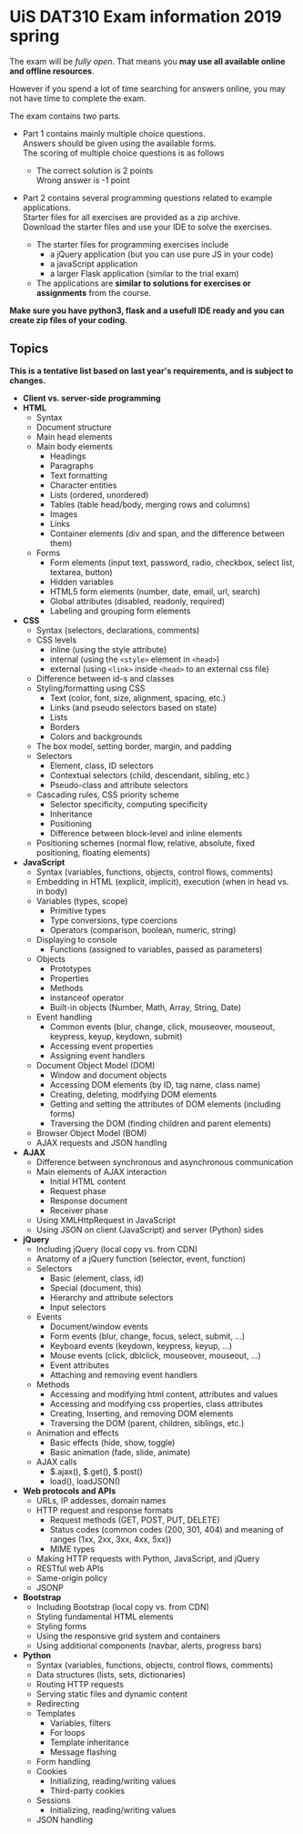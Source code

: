 # UiS DAT310 Exam information 2019 spring

The exam will be *fully open*.
That means you **may use all available online and offline resources**.

However if you spend a lot of time searching for answers online, you may not have time to complete the exam.

The exam contains two parts.

* Part 1 contains mainly multiple choice questions.<br>
  Answers should be given using the available forms.<br>
  The scoring of multiple choice questions is as follows

  * The correct solution is 2 points<br>
     Wrong answer is -1 point

* Part 2 contains several programming questions related to example applications.<br>
  Starter files for all exercises are provided as a zip archive.<br>
  Download the starter files and use your IDE to solve the exercises.

  * The starter files for programming exercises include 
    * a jQuery application (but you can use pure JS in your code)
    * a javaScript application
    * a larger Flask application (similar to the trial exam)
  * The applications are **similar to solutions for exercises or assignments** from the course.

**Make sure you have python3, flask and a usefull IDE ready and you can create zip files of your coding.**



## Topics

**This is a tentative list based on last year's requirements, and is subject to changes.**

  * **Client vs. server-side programming**
  * **HTML**
    - Syntax
    - Document structure
    - Main head elements
    - Main body elements
        - Headings
        - Paragraphs
        - Text formatting
        - Character entities
        - Lists (ordered, unordered)
        - Tables (table head/body, merging rows and columns)
        - Images
        - Links
        - Container elements (div and span, and the difference between them)
    - Forms
        - Form elements (input text, password, radio, checkbox, select list, textarea, button)
        - Hidden variables
        - HTML5 form elements (number, date, email, url, search)
        - Global attributes (disabled, readonly, required)
        - Labeling and grouping form elements
  * **CSS**
    - Syntax (selectors, declarations, comments)
    - CSS levels
        - inline (using the style attribute)
        - internal (using the `<style>` element in `<head>`)
        - external (using `<link>` inside `<head>` to an external css file)
    - Difference between id-s and classes
    - Styling/formatting using CSS
        - Text (color, font, size, alignment, spacing, etc.)
        - Links (and pseudo selectors based on state)
        - Lists
        - Borders
        - Colors and backgrounds
    - The box model, setting border, margin, and padding
    - Selectors
        - Element, class, ID selectors
        - Contextual selectors (child, descendant, sibling, etc.)
        - Pseudo-class and attribute selectors
    - Cascading rules, CSS priority scheme
        - Selector specificity, computing specificity
        - Inheritance
        - Positioning
        - Difference between block-level and inline elements
    - Positioning schemes (normal flow, relative, absolute, fixed positioning, floating elements)
  * **JavaScript**
    - Syntax (variables, functions, objects, control flows, comments)
    - Embedding in HTML (explicit, implicit), execution (when in head vs. in body)
    - Variables (types, scope)
        - Primitive types
        - Type conversions, type coercions
        - Operators (comparison, boolean, numeric, string)
    - Displaying to console
        - Functions (assigned to variables, passed as parameters)
    - Objects
        - Prototypes
        - Properties
        - Methods
        - instanceof operator
        - Built-in objects (Number, Math, Array, String, Date)
    - Event handling
        - Common events (blur, change, click, mouseover, mouseout, keypress, keyup, keydown, submit)
        - Accessing event properties
        - Assigning event handlers
    - Document Object Model (DOM)
        - Window and document objects
        - Accessing DOM elements (by ID, tag name, class name)
        - Creating, deleting, modifying DOM elements
        - Getting and setting the attributes of DOM elements (including forms)
        - Traversing the DOM (finding children and parent elements)
    - Browser Object Model (BOM)
    - AJAX requests and JSON handling
  * **AJAX**
    - Difference between synchronous and asynchronous communication
    - Main elements of AJAX interaction
        - Initial HTML content
        - Request phase
        - Response document
        - Receiver phase
    - Using XMLHttpRequest in JavaScript
    - Using JSON on client (JavaScript) and server (Python) sides
  * **jQuery**
    - Including jQuery (local copy vs. from CDN)
    - Anatomy of a jQuery function (selector, event, function)
    - Selectors
        - Basic (element, class, id)
        - Special (document, this)
        - Hierarchy and attribute selectors
        - Input selectors
    - Events
        - Document/window events
        - Form events (blur, change, focus, select, submit, …)
        - Keyboard events (keydown, keypress, keyup, …)
        - Mouse events (click, dblclick, mouseover, mouseout, …)
        - Event attributes
        - Attaching and removing event handlers
    - Methods
        - Accessing and modifying html content, attributes and values
        - Accessing and modifying css properties, class attributes
        - Creating, Inserting, and removing DOM elements
        - Traversing the DOM (parent, children, siblings, etc.)
    - Animation and effects
        - Basic effects (hide, show, toggle)
        - Basic animation (fade, slide, animate)
    - AJAX calls
        - $.ajax(), $.get(), $.post()
        - load(), loadJSON()
  * **Web protocols and APIs**
    - URLs, IP addesses, domain names
    - HTTP request and response formats
        - Request methods (GET, POST, PUT, DELETE)
        - Status codes (common codes (200, 301, 404) and meaning of ranges (1xx, 2xx, 3xx, 4xx, 5xx))
        - MIME types
    - Making HTTP requests with Python, JavaScript, and jQuery
    - RESTful web APIs
    - Same-origin policy
    - JSONP
  * **Bootstrap**
    - Including Bootstrap (local copy vs. from CDN)
    - Styling fundamental HTML elements
    - Styling forms
    - Using the responsive grid system and containers
    - Using additional components (navbar, alerts, progress bars)
  * **Python**
    - Syntax (variables, functions, objects, control flows, comments)
    - Data structures (lists, sets, dictionaries)
    - Routing HTTP requests
    - Serving static files and dynamic content
    - Redirecting    
    - Templates
        - Variables, filters
        - For loops
        - Template inheritance
        - Message flashing
    - Form handling
    - Cookies
        - Initializing, reading/writing values
        - Third-party cookies
    - Sessions
        - Initializing, reading/writing values
    - JSON handling
